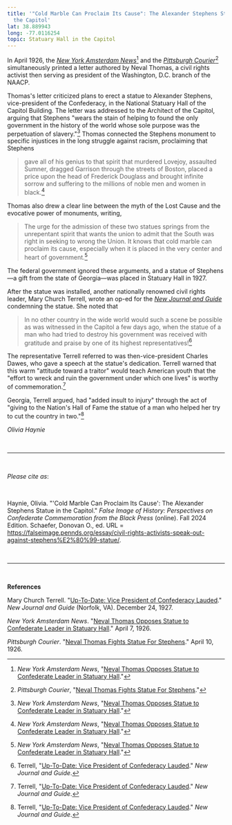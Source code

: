 ```yaml
---
title: '"Cold Marble Can Proclaim Its Cause": The Alexander Stephens Statue in
  the Capitol'
lat: 38.889943
long: -77.0116254
topic: Statuary Hall in the Capitol
---
```

In April 1926, the *[New York Amsterdam News](https://proxy.library.upenn.edu/login?url=https://www.proquest.com/publication/40377?accountid=14707&decadeSelected=1930+-+1939&yearSelected=1938&monthSelected=08&issueNameSelected=01938Y08Y27$23Aug+27,+1938)*[^1] and the *[Pittsburgh Courier](https://proxy.library.upenn.edu/login?url=https://www.proquest.com/publication/28476?accountid=14707&decadeSelected=1950+-+1959&yearSelected=1950&monthSelected=08&issueNameSelected=01950Y08Y12$23Aug+12,+1950)*[^2] simultaneously printed a letter authored by Neval Thomas, a civil rights activist then serving as president of the Washington, D.C. branch of the NAACP.

Thomas's letter criticized plans to erect a statue to Alexander Stephens, vice-president of the Confederacy, in the National Statuary Hall of the Capitol Building. The letter was addressed to the Architect of the Capitol, arguing that Stephens "wears the stain of helping to found the only government in the history of the world whose sole purpose was the perpetuation of slavery."[^3] Thomas connected the Stephens monument to specific injustices in the long struggle against racism, proclaiming that Stephens

> gave all of his genius to that spirit that murdered Lovejoy, assaulted
> Sumner, dragged Garrison through the streets of Boston, placed a price
> upon the head of Frederick Douglass and brought infinite sorrow and
> suffering to the millions of noble men and women in black.[^4]

Thomas also drew a clear line between the myth of the Lost Cause and the evocative power of monuments, writing,

> The urge for the admission of these two statues springs from the unrepentant spirit that wants the union to admit that the South was right in seeking to wrong the Union. It knows that cold marble can proclaim its cause, especially when it is placed in the very center and heart of government.[^5]

The federal government ignored these arguments, and a statue of Stephens—a gift from the state of Georgia—was placed in Statuary Hall in 1927.

After the statue was installed, another nationally renowned civil rights leader, Mary Church Terrell, wrote an op-ed for the *[New Journal and Guide](https://proxy.library.upenn.edu/login?url=https://www.proquest.com/publication/46472?accountid=14707&decadeSelected=2010+-+2019&yearSelected=2010&monthSelected=12&issueNameSelected=02010Y12Y30$23Dec+30,+2010)* condemning the statue. She noted that

> In no other country in the wide world would such a scene be possible as was witnessed in the Capitol a few days ago, when the statue of a man who had tried to destroy his government was received with gratitude and praise by one of its highest representatives![^6]

The representative Terrell referred to was then-vice-president Charles Dawes, who gave a speech at the statue's dedication. Terrell warned that this warm "attitude toward a traitor" would teach American youth that the "effort to wreck and ruin the government under which one lives" is worthy of commemoration.[^7]

Georgia, Terrell argued, had "added insult to injury" through the act of "giving to the Nation's Hall of Fame the statue of a man who helped her try to cut the country in two."[^8]

*Olivia Haynie*

<br>

<hr>

<br>

*Please cite as*: 

<br>

Haynie, Olivia. "'Cold Marble Can Proclaim Its Cause': The Alexander Stephens Statue in the Capitol." *False Image of History: Perspectives on Confederate Commemoration from the Black Press* (online). Fall 2024 Edition. Schaefer, Donovan O., ed. URL = https://falseimage.pennds.org/essay/civil-rights-activists-speak-out-against-stephens%E2%80%99-statue/.

<br>

<hr>

<br>

**References**

Mary Church Terrell. "[Up-To-Date: Vice President of Confederacy Lauded](https://proxy.library.upenn.edu/login?url=https://www.proquest.com/publication/46472?accountid=14707&decadeSelected=2010+-+2019&yearSelected=2010&monthSelected=12&issueNameSelected=02010Y12Y30$23Dec+30,+2010)."
*New Journal and Guide* (Norfolk, VA). December 24, 1927.

*New York Amsterdam News*. "[Neval Thomas Opposes Statue to Confederate Leader in Statuary Hall](https://proxy.library.upenn.edu/login?url=https://www.proquest.com/publication/40377?accountid=14707&decadeSelected=1930+-+1939&yearSelected=1938&monthSelected=08&issueNameSelected=01938Y08Y27$23Aug+27,+1938)." April 7, 1926.

*Pittsburgh Courier*. "[Neval Thomas Fights Statue For Stephens](https://proxy.library.upenn.edu/login?url=https://www.proquest.com/publication/28476?accountid=14707&decadeSelected=1950+-+1959&yearSelected=1950&monthSelected=08&issueNameSelected=01950Y08Y12$23Aug+12,+1950)." April 10, 1926.

[^1]: *New York Amsterdam News*, "[Neval Thomas Opposes Statue to
    Confederate Leader in Statuary Hall](https://proxy.library.upenn.edu/login?url=https://www.proquest.com/publication/40377?accountid=14707&decadeSelected=1930+-+1939&yearSelected=1938&monthSelected=08&issueNameSelected=01938Y08Y27$23Aug+27,+1938)."

[^2]: *Pittsburgh Courier*, "[Neval Thomas Fights Statue For
    Stephens](https://proxy.library.upenn.edu/login?url=https://www.proquest.com/publication/28476?accountid=14707&decadeSelected=1950+-+1959&yearSelected=1950&monthSelected=08&issueNameSelected=01950Y08Y12$23Aug+12,+1950)."

[^3]: *New York Amsterdam News*, "[Neval Thomas Opposes Statue to
    Confederate Leader in Statuary Hall](https://proxy.library.upenn.edu/login?url=https://www.proquest.com/publication/40377?accountid=14707&decadeSelected=1930+-+1939&yearSelected=1938&monthSelected=08&issueNameSelected=01938Y08Y27$23Aug+27,+1938)."

[^4]: *New York Amsterdam News*, "[Neval Thomas Opposes Statue to
    Confederate Leader in Statuary Hall](https://proxy.library.upenn.edu/login?url=https://www.proquest.com/publication/40377?accountid=14707&decadeSelected=1930+-+1939&yearSelected=1938&monthSelected=08&issueNameSelected=01938Y08Y27$23Aug+27,+1938)."

[^5]: *New York Amsterdam News*, "[Neval Thomas Opposes Statue to
    Confederate Leader in Statuary Hall](https://proxy.library.upenn.edu/login?url=https://www.proquest.com/publication/40377?accountid=14707&decadeSelected=1930+-+1939&yearSelected=1938&monthSelected=08&issueNameSelected=01938Y08Y27$23Aug+27,+1938)."

[^6]: Terrell, "[Up-To-Date: Vice President of Confederacy Lauded](https://proxy.library.upenn.edu/login?url=https://www.proquest.com/publication/46472?accountid=14707&decadeSelected=2010+-+2019&yearSelected=2010&monthSelected=12&issueNameSelected=02010Y12Y30$23Dec+30,+2010)." *New
    Journal and Guide*.

[^7]: Terrell, "[Up-To-Date: Vice President of Confederacy Lauded](https://proxy.library.upenn.edu/login?url=https://www.proquest.com/publication/46472?accountid=14707&decadeSelected=2010+-+2019&yearSelected=2010&monthSelected=12&issueNameSelected=02010Y12Y30$23Dec+30,+2010)." *New
    Journal and Guide*.

[^8]: Terrell, "[Up-To-Date: Vice President of Confederacy Lauded](https://proxy.library.upenn.edu/login?url=https://www.proquest.com/publication/46472?accountid=14707&decadeSelected=2010+-+2019&yearSelected=2010&monthSelected=12&issueNameSelected=02010Y12Y30$23Dec+30,+2010)." *New
    Journal and Guide*.
